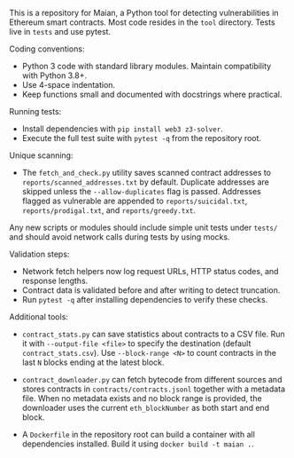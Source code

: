 This is a repository for Maian, a Python tool for detecting vulnerabilities in Ethereum smart contracts. Most code resides in the `tool` directory. Tests live in `tests` and use pytest.

Coding conventions:
- Python 3 code with standard library modules. Maintain compatibility with Python 3.8+.
- Use 4-space indentation.
- Keep functions small and documented with docstrings where practical.

Running tests:
- Install dependencies with `pip install web3 z3-solver`.
- Execute the full test suite with `pytest -q` from the repository root.

Unique scanning:
- The `fetch_and_check.py` utility saves scanned contract addresses to
  `reports/scanned_addresses.txt` by default. Duplicate addresses are skipped
  unless the `--allow-duplicates` flag is passed.
  Addresses flagged as vulnerable are appended to
  `reports/suicidal.txt`, `reports/prodigal.txt`, and `reports/greedy.txt`.

Any new scripts or modules should include simple unit tests under `tests/` and should avoid network calls during tests by using mocks.

Validation steps:
- Network fetch helpers now log request URLs, HTTP status codes, and response lengths.
- Contract data is validated before and after writing to detect truncation.
- Run `pytest -q` after installing dependencies to verify these checks.

Additional tools:

- `contract_stats.py` can save statistics about contracts to a CSV file. Run it with
  `--output-file <file>` to specify the destination (default `contract_stats.csv`).
  Use `--block-range <N>` to count contracts in the last `N` blocks ending at the latest block.
- `contract_downloader.py` can fetch bytecode from different sources and stores
  contracts in `contracts/contracts.jsonl` together with a metadata file.
  When no metadata exists and no block range is provided, the downloader uses
  the current `eth_blockNumber` as both start and end block.

- A `Dockerfile` in the repository root can build a container with all
  dependencies installed. Build it using `docker build -t maian .`.

